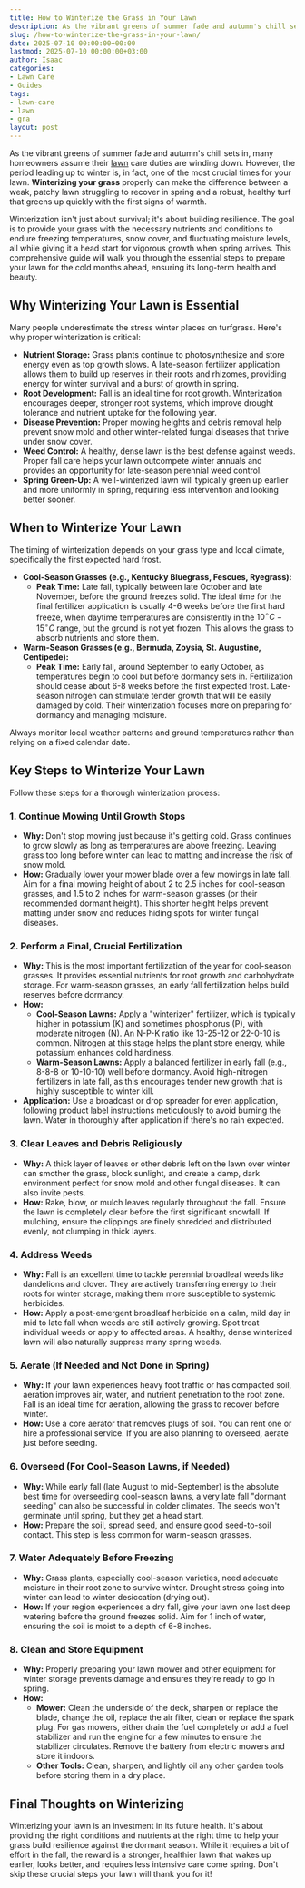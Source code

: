 ```yaml
---
title: How to Winterize the Grass in Your Lawn
description: As the vibrant greens of summer fade and autumn's chill sets in, many homeowners assume their lawn care duties are winding down.
slug: /how-to-winterize-the-grass-in-your-lawn/
date: 2025-07-10 00:00:00+00:00
lastmod: 2025-07-10 00:00:00+03:00
author: Isaac
categories:
- Lawn Care
- Guides
tags:
- lawn-care
- lawn
- gra
layout: post
---
```

As the vibrant greens of summer fade and autumn's chill sets in, many homeowners assume their [lawn](https://pestpolicy.com/best-drought-tolerant-lawn-grass-for-sandy-soil/) care duties are winding down. However, the period leading up to winter is, in fact, one of the most crucial times for your lawn. **Winterizing your grass** properly can make the difference between a weak, patchy lawn struggling to recover in spring and a robust, healthy turf that greens up quickly with the first signs of warmth.

Winterization isn't just about survival; it's about building resilience. The goal is to provide your grass with the necessary nutrients and conditions to endure freezing temperatures, snow cover, and fluctuating moisture levels, all while giving it a head start for vigorous growth when spring arrives. This comprehensive guide will walk you through the essential steps to prepare your lawn for the cold months ahead, ensuring its long-term health and beauty.

## Why Winterizing Your Lawn is Essential

Many people underestimate the stress winter places on turfgrass. Here's why proper winterization is critical:

* **Nutrient Storage:** Grass plants continue to photosynthesize and store energy even as top growth slows. A late-season fertilizer application allows them to build up reserves in their roots and rhizomes, providing energy for winter survival and a burst of growth in spring.
* **Root Development:** Fall is an ideal time for root growth. Winterization encourages deeper, stronger root systems, which improve drought tolerance and nutrient uptake for the following year.
* **Disease Prevention:** Proper mowing heights and debris removal help prevent snow mold and other winter-related fungal diseases that thrive under snow cover.
* **Weed Control:** A healthy, dense lawn is the best defense against weeds. Proper fall care helps your lawn outcompete winter annuals and provides an opportunity for late-season perennial weed control.
* **Spring Green-Up:** A well-winterized lawn will typically green up earlier and more uniformly in spring, requiring less intervention and looking better sooner.

## When to Winterize Your Lawn

The timing of winterization depends on your grass type and local climate, specifically the first expected hard frost.

* **Cool-Season Grasses (e.g., Kentucky Bluegrass, Fescues, Ryegrass):**
    * **Peak Time:** Late fall, typically between late October and late November, before the ground freezes solid. The ideal time for the final fertilizer application is usually 4-6 weeks before the first hard freeze, when daytime temperatures are consistently in the $10^\circ C - 15^\circ C$ range, but the ground is not yet frozen. This allows the grass to absorb nutrients and store them.
* **Warm-Season Grasses (e.g., Bermuda, Zoysia, St. Augustine, Centipede):**
    * **Peak Time:** Early fall, around September to early October, as temperatures begin to cool but before dormancy sets in. Fertilization should cease about 6-8 weeks before the first expected frost. Late-season nitrogen can stimulate tender growth that will be easily damaged by cold. Their winterization focuses more on preparing for dormancy and managing moisture.

Always monitor local weather patterns and ground temperatures rather than relying on a fixed calendar date.

## Key Steps to Winterize Your Lawn

Follow these steps for a thorough winterization process:

### 1. Continue Mowing Until Growth Stops

* **Why:** Don't stop mowing just because it's getting cold. Grass continues to grow slowly as long as temperatures are above freezing. Leaving grass too long before winter can lead to matting and increase the risk of snow mold.
* **How:** Gradually lower your mower blade over a few mowings in late fall. Aim for a final mowing height of about 2 to 2.5 inches for cool-season grasses, and 1.5 to 2 inches for warm-season grasses (or their recommended dormant height). This shorter height helps prevent matting under snow and reduces hiding spots for winter fungal diseases.

### 2. Perform a Final, Crucial Fertilization

* **Why:** This is the most important fertilization of the year for cool-season grasses. It provides essential nutrients for root growth and carbohydrate storage. For warm-season grasses, an early fall fertilization helps build reserves before dormancy.
* **How:**
    * **Cool-Season Lawns:** Apply a "winterizer" fertilizer, which is typically higher in potassium (K) and sometimes phosphorus (P), with moderate nitrogen (N). An N-P-K ratio like 13-25-12 or 22-0-10 is common. Nitrogen at this stage helps the plant store energy, while potassium enhances cold hardiness.
    * **Warm-Season Lawns:** Apply a balanced fertilizer in early fall (e.g., 8-8-8 or 10-10-10) well before dormancy. Avoid high-nitrogen fertilizers in late fall, as this encourages tender new growth that is highly susceptible to winter kill.
* **Application:** Use a broadcast or drop spreader for even application, following product label instructions meticulously to avoid burning the lawn. Water in thoroughly after application if there's no rain expected.

### 3. Clear Leaves and Debris Religiously

* **Why:** A thick layer of leaves or other debris left on the lawn over winter can smother the grass, block sunlight, and create a damp, dark environment perfect for snow mold and other fungal diseases. It can also invite pests.
* **How:** Rake, blow, or mulch leaves regularly throughout the fall. Ensure the lawn is completely clear before the first significant snowfall. If mulching, ensure the clippings are finely shredded and distributed evenly, not clumping in thick layers.

### 4. Address Weeds

* **Why:** Fall is an excellent time to tackle perennial broadleaf weeds like dandelions and clover. They are actively transferring energy to their roots for winter storage, making them more susceptible to systemic herbicides.
* **How:** Apply a post-emergent broadleaf herbicide on a calm, mild day in mid to late fall when weeds are still actively growing. Spot treat individual weeds or apply to affected areas. A healthy, dense winterized lawn will also naturally suppress many spring weeds.

### 5. Aerate (If Needed and Not Done in Spring)

* **Why:** If your lawn experiences heavy foot traffic or has compacted soil, aeration improves air, water, and nutrient penetration to the root zone. Fall is an ideal time for aeration, allowing the grass to recover before winter.
* **How:** Use a core aerator that removes plugs of soil. You can rent one or hire a professional service. If you are also planning to overseed, aerate just before seeding.

### 6. Overseed (For Cool-Season Lawns, if Needed)

* **Why:** While early fall (late August to mid-September) is the absolute best time for overseeding cool-season lawns, a very late fall "dormant seeding" can also be successful in colder climates. The seeds won't germinate until spring, but they get a head start.
* **How:** Prepare the soil, spread seed, and ensure good seed-to-soil contact. This step is less common for warm-season grasses.

### 7. Water Adequately Before Freezing

* **Why:** Grass plants, especially cool-season varieties, need adequate moisture in their root zone to survive winter. Drought stress going into winter can lead to winter desiccation (drying out).
* **How:** If your region experiences a dry fall, give your lawn one last deep watering before the ground freezes solid. Aim for 1 inch of water, ensuring the soil is moist to a depth of 6-8 inches.

### 8. Clean and Store Equipment

* **Why:** Properly preparing your lawn mower and other equipment for winter storage prevents damage and ensures they're ready to go in spring.
* **How:**
    * **Mower:** Clean the underside of the deck, sharpen or replace the blade, change the oil, replace the air filter, clean or replace the spark plug. For gas mowers, either drain the fuel completely or add a fuel stabilizer and run the engine for a few minutes to ensure the stabilizer circulates. Remove the battery from electric mowers and store it indoors.
    * **Other Tools:** Clean, sharpen, and lightly oil any other garden tools before storing them in a dry place.

## Final Thoughts on Winterizing

Winterizing your lawn is an investment in its future health. It's about providing the right conditions and nutrients at the right time to help your grass build resilience against the dormant season. While it requires a bit of effort in the fall, the reward is a stronger, healthier lawn that wakes up earlier, looks better, and requires less intensive care come spring. Don't skip these crucial steps  your lawn will thank you for it!
